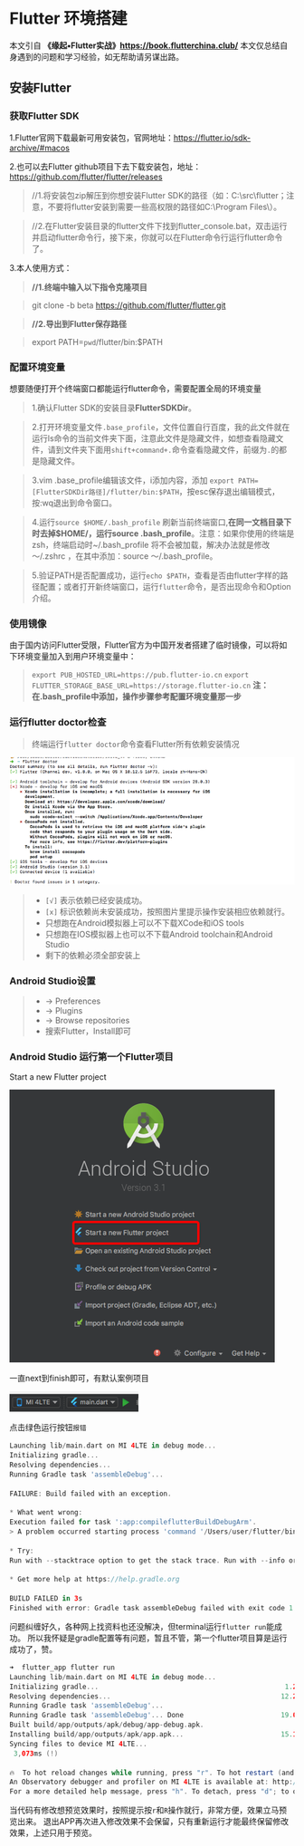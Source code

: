 # Flutter 环境搭建
本文引自 **《缘起▪Flutter实战》https://book.flutterchina.club/**
本文仅总结自身遇到的问题和学习经验，如无帮助请另谋出路。

## 安装Flutter
### 获取Flutter SDK

1.Flutter官网下载最新可用安装包，官网地址：https://flutter.io/sdk-archive/#macos 

2.也可以去Flutter github项目下去下载安装包，地址：https://github.com/flutter/flutter/releases 

> //1.将安装包zip解压到你想安装Flutter SDK的路径（如：C:\src\flutter；注意，不要将flutter安装到需要一些高权限的路径如C:\Program Files\）。 

> //2.在Flutter安装目录的flutter文件下找到flutter_console.bat，双击运行并启动flutter命令行，接下来，你就可以在Flutter命令行运行flutter命令了。  


3.本人使用方式：
 
> **//1.终端中输入以下指令克隆项目** 

> git clone -b beta https://github.com/flutter/flutter.git 

> **//2.导出到Flutter保存路径** 

> export PATH=`pwd`/flutter/bin:$PATH 

### 配置环境变量
想要随便打开个终端窗口都能运行flutter命令，需要配置全局的环境变量

> 1.确认Flutter SDK的安装目录**FlutterSDKDir**。

> 2.打开环境变量文件`.base_profile`，文件位置自行百度，我的此文件就在运行ls命令的当前文件夹下面，注意此文件是隐藏文件，如想查看隐藏文件，请到文件夹下面用`shift+command+.`命令查看隐藏文件，前缀为`.`的都是隐藏文件。

> 3.vim .base_profile编辑该文件，i添加内容，添加 `export PATH=[FlutterSDKDir路径]/flutter/bin:$PATH`，按esc保存退出编辑模式，按:wq退出到命令窗口。

> 4.运行`source $HOME/.bash_profile` 刷新当前终端窗口,**在同一文档目录下时去掉$HOME/，运行source .bash_profile**。注意：如果你使用的终端是zsh，终端启动时~/.bash_profile 将不会被加载，解决办法就是修改 ～/.zshrc ，在其中添加：source ～/.bash_profile。

> 5.验证PATH是否配置成功，运行`echo $PATH`，查看是否由flutter字样的路径配置；或者打开新终端窗口，运行`flutter`命令，是否出现命令和Option介绍。

### 使用镜像
由于国内访问Flutter受限，Flutter官方为中国开发者搭建了临时镜像，可以将如下环境变量加入到用户环境变量中：
> `export PUB_HOSTED_URL=https://pub.flutter-io.cn`
> `export FLUTTER_STORAGE_BASE_URL=https://storage.flutter-io.cn`
> **注：在.bash_profile中添加，操作步骤参考配置环境变量那一步**

### 运行flutter doctor检查
> 终端运行`flutter doctor`命令查看Flutter所有依赖安装情况

![flutter doctor 检查结果](./img/page1/img01.png)

> - `[√]` 表示依赖已经安装成功。
> - `[x]` 标识依赖尚未安装成功，按照图片里提示操作安装相应依赖就行。
> - 只想跑在Android模拟器上可以不下载XCode和iOS tools
> - 只想跑在IOS模拟器上也可以不下载Android toolchain和Android Studio
> - 剩下的依赖必须全部安装上

### Android Studio设置
> - -> Preferences
> -  -> Plugins
> -  -> Browse repositories
> - 搜索Flutter，Install即可

### Android Studio 运行第一个Flutter项目

Start a new Flutter project

![创建Flutter项目](./img/page1/img02.png)

一直next到finish即可，有默认案例项目

![运行按钮](./img/page1/img03.png)

点击绿色运行按钮`报错`

``` gradle
Launching lib/main.dart on MI 4LTE in debug mode...
Initializing gradle...
Resolving dependencies...
Running Gradle task 'assembleDebug'...

FAILURE: Build failed with an exception.

* What went wrong:
Execution failed for task ':app:compileflutterBuildDebugArm'.
> A problem occurred starting process 'command '/Users/user/flutter/bin/flutter''

* Try:
Run with --stacktrace option to get the stack trace. Run with --info or --debug option to get more log output. Run with --scan to get full insights.

* Get more help at https://help.gradle.org

BUILD FAILED in 3s
Finished with error: Gradle task assembleDebug failed with exit code 1
```

问题纠缠好久，各种网上找资料也还没解决，但terminal运行`flutter run`能成功。
所以我怀疑是gradle配置等有问题，暂且不管，第一个flutter项目算是运行成功了，赞。

``` gradle
➜  flutter_app flutter run                         
Launching lib/main.dart on MI 4LTE in debug mode...
Initializing gradle...                                              1.2s
Resolving dependencies...                                          12.2s
Running Gradle task 'assembleDebug'...                                  
Running Gradle task 'assembleDebug'... Done                        19.0s
Built build/app/outputs/apk/debug/app-debug.apk.
Installing build/app/outputs/apk/app.apk...                        15.1s
Syncing files to device MI 4LTE...                                      
 3,073ms (!)                                       

🔥  To hot reload changes while running, press "r". To hot restart (and rebuild state), press "R".
An Observatory debugger and profiler on MI 4LTE is available at: http://127.0.0.1:57972/8Me-psE2taQ=/
For a more detailed help message, press "h". To detach, press "d"; to quit, press "q".
```

当代码有修改想预览效果时，按照提示按`r`和`R`操作就行，非常方便，效果立马预览出来。
退出APP再次进入修改效果不会保留，只有重新运行才能最终保留修改效果，上述只用于预览。

